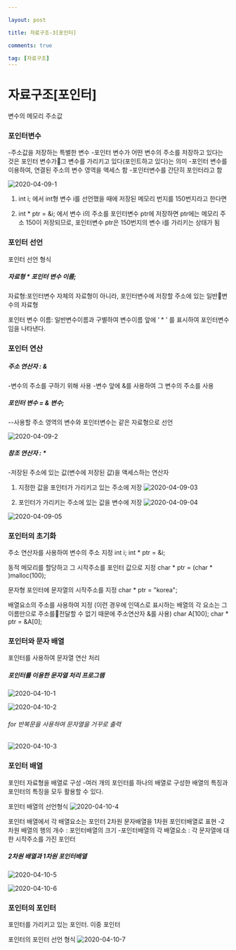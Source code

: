```yaml
---

layout: post

title: 자료구조-3[포인터]

comments: true

tag: [자료구조]
---
```


# 자료구조[포인터]

변수의 메모리 주소값

### 포인터변수
-주소값을 저장하는 특별한 변수
-포인터 변수가 어떤 변수의 주소를 저장하고 있다는 것은 포인터 변수가그 변수를 가리키고 있다(포인트하고 있다)는 의미
-포인터 변수를 이용하여, 연결된 주소의 변수 영역을 액세스 함
-포인터변수를 간단히 포인터라고 함

![2020-04-09-1](https://user-images.githubusercontent.com/62532608/78859071-3a826400-7a69-11ea-859e-e395df44782c.png)

1. int i; 에서 int형 변수 i를 선언했을 때에 저장된 메모리 번지를 150번지라고 한다면

2. int * ptr = &i; 에서 변수 i의 주소를 포인터변수 ptr에 저장하면 ptr에는 메모리 주소 150이 저장되므로, 포인터변수 ptr은 150번지의 변수 i를 가리키는 상태가 됨

### 포인터 선언

포인터 선언 형식
##### 자료형 * 포인터 변수 이름;

자료형:포인터변수 자체의 자료형이 아니라, 포인터변수에 저장할 주소에 있는 일반변수의 자료형

포인터 변수 이름: 일반변수이름과 구별하여 변수이름 앞에 ‘ * ’ 를 표시하여 포인터변수임을 나타낸다.

### 포인터 연산

##### 주소 연산자 : &
-변수의 주소를 구하기 위해 사용
-변수 앞에 &를 사용하여 그 변수의 주소를 사용
##### 포인터 변수 = & 변수;
--사용할 주소 영역의 변수와 포인터변수는 같은 자료형으로 선언

![2020-04-09-2](https://user-images.githubusercontent.com/62532608/78859398-2723c880-7a6a-11ea-9610-999e55cad7e5.png)

##### 참조 연산자 : *

-저장된 주소에 있는 값(변수에 저장된 값)을 액세스하는 연산자
1. 지정한 값을 포인터가 가리키고 있는 주소에 저장
![2020-04-09-03](https://user-images.githubusercontent.com/62532608/78860026-0f4d4400-7a6c-11ea-8245-c8a0b322c8a6.png)

2. 포인터가 가리키는 주소에 있는 값을 변수에 저장
![2020-04-09-04](https://user-images.githubusercontent.com/62532608/78860034-170ce880-7a6c-11ea-8585-87a1408d7a97.png)

![2020-04-09-05](https://user-images.githubusercontent.com/62532608/78860257-b500b300-7a6c-11ea-9f47-eec2f05401f4.png)

### 포인터의 초기화
주소 연산자를 사용하여 변수의 주소 지정
  int i;
  int * ptr = &i;

동적 메모리를 할당하고 그 시작주소를 포인터 값으로 지정
  char * ptr = (char * )malloc(100);

문자형 포인터에 문자열의 시작주소를 지정
char * ptr = "korea";

배열요소의 주소를 사용하여 지정
(이런 경우에 인덱스로 표시하는 배열의 각 요소는 그 이름만으로 주소를전달할 수 없기 때문에 주소연산자 &를 사용)
char A[100];
		char * ptr = &A[0];
### 포인터와 문자 배열
포인터를 사용하여 문자열 연산 처리

##### 포인터를 이용한 문자열 처리 프로그램

![2020-04-10-1](https://user-images.githubusercontent.com/62532608/78918567-9382e400-7acb-11ea-84f9-f7144a29bd90.png)

![2020-04-10-2](https://user-images.githubusercontent.com/62532608/78918708-c62cdc80-7acb-11ea-963b-2fbe64ddfa84.png)

###### for 반복문을 사용하여 문자열을 거꾸로 출력

![2020-04-10-3](https://user-images.githubusercontent.com/62532608/78918845-fd9b8900-7acb-11ea-9d8a-0b353c161ff7.png)

### 포인터 배열
포인터 자료형을 배열로 구성
-여러 개의 포인터를 하나의 배열로 구성한 배열의 특징과 포인터의 특징을 모두 활용할 수 있다.

포인터 배열의 선언형식
![2020-04-10-4](https://user-images.githubusercontent.com/62532608/78918986-350a3580-7acc-11ea-8a6a-2a6addc138c0.png)

포인터 배열에서 각 배열요소는 포인터
2차원 문자배열을 1차원 포인터배열로 표현
-2차원 배열의 행의 개수 : 포인터배열의 크기
-포인터배열의 각 배열요소 : 각 문자열에 대한 시작주소를 가진 포인터

##### 2차원 배열과 1차원 포인터배열

![2020-04-10-5](https://user-images.githubusercontent.com/62532608/78919823-72bb8e00-7acd-11ea-8747-772614b6a26d.png)

![2020-04-10-6](https://user-images.githubusercontent.com/62532608/78919942-a0a0d280-7acd-11ea-82d3-028b0d7237f1.png)

### 포인터의 포인터

포인터를 가리키고 있는 포인터. 이중 포인터

포인터의 포인터 선언 형식
![2020-04-10-7](https://user-images.githubusercontent.com/62532608/78920044-cb8b2680-7acd-11ea-8e36-12bdf1dd98f6.png)
